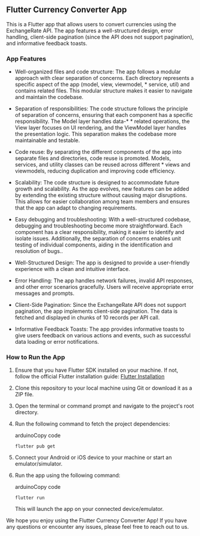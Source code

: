 Flutter Currency Converter App
------------------------------

This is a Flutter app that allows users to convert currencies using the ExchangeRate API. The app features a well-structured design, error handling, client-side pagination (since the API does not support pagination), and informative feedback toasts.

### App Features

*   Well-organized files and code structure: The app follows a modular approach with clear separation of concerns. Each directory represents a specific aspect of the app (model, view, viewmodel, *   service, util) and contains related files. This modular structure makes it easier to navigate and maintain the codebase.

*   Separation of responsibilities: The code structure follows the principle of separation of concerns, ensuring that each component has a specific responsibility. The Model layer handles data-* *   related operations, the View layer focuses on UI rendering, and the ViewModel layer handles the presentation logic. This separation makes the codebase more maintainable and testable.

*   Code reuse: By separating the different components of the app into separate files and directories, code reuse is promoted. Models, services, and utility classes can be reused across different *   views and viewmodels, reducing duplication and improving code efficiency.

*   Scalability: The code structure is designed to accommodate future growth and scalability. As the app evolves, new features can be added by extending the existing structure without causing major disruptions. This allows for easier collaboration among team members and ensures that the app can adapt to changing requirements.

*   Easy debugging and troubleshooting: With a well-structured codebase, debugging and troubleshooting become more straightforward. Each component has a clear responsibility, making it easier to identify and isolate issues. Additionally, the separation of concerns enables unit testing of individual components, aiding in the identification and resolution of bugs..

*   Well-Structured Design: The app is designed to provide a user-friendly experience with a clean and intuitive interface.
    
*   Error Handling: The app handles network failures, invalid API responses, and other error scenarios gracefully. Users will receive appropriate error messages and prompts.
    
*   Client-Side Pagination: Since the ExchangeRate API does not support pagination, the app implements client-side pagination. The data is fetched and displayed in chunks of 10 records per API call.
    
*   Informative Feedback Toasts: The app provides informative toasts to give users feedback on various actions and events, such as successful data loading or error notifications.
    


### How to Run the App

1.  Ensure that you have Flutter SDK installed on your machine. If not, follow the official Flutter installation guide: [Flutter Installation](https://flutter.dev/docs/get-started/install)
    
2.  Clone this repository to your local machine using Git or download it as a ZIP file.
    
3.  Open the terminal or command prompt and navigate to the project's root directory.
    
4.  Run the following command to fetch the project dependencies:
    
    arduinoCopy code
    
    `flutter pub get`
    
5.  Connect your Android or iOS device to your machine or start an emulator/simulator.
    
6.  Run the app using the following command:
    
    arduinoCopy code
    
    `flutter run`
    
    This will launch the app on your connected device/emulator.
    


We hope you enjoy using the Flutter Currency Converter App! If you have any questions or encounter any issues, please feel free to reach out to us.
